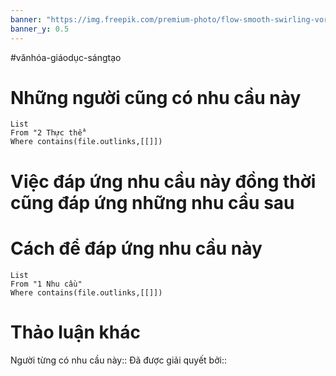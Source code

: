 ```yaml
---
banner: "https://img.freepik.com/premium-photo/flow-smooth-swirling-vortices-glowing-coils-turbulence-blue-background-abstract-digital-wave_634443-305.jpg?w=826"
banner_y: 0.5
---
```

#vănhóa-giáodục-sángtạo
# Những người cũng có nhu cầu này
```dataview
List
From "2 Thực thể" 
Where contains(file.outlinks,[[]]) 
```

# Việc đáp ứng nhu cầu này đồng thời cũng đáp ứng những nhu cầu sau

# Cách để đáp ứng nhu cầu này
```dataview
List
From "1 Nhu cầu" 
Where contains(file.outlinks,[[]])
```
# Thảo luận khác
Người từng có nhu cầu này:: 
Đã được giải quyết bởi:: 